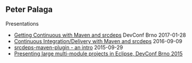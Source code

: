 Peter Palaga
------------

Presentations

 * [Getting Continuous with Maven and srcdeps](presentations/170128-srcdeps-devconf-2017/170128-srcdeps-devconf-2017.html) DevConf Brno 2017-01-28
 * [Continuous Integration/Delivery with Maven and srcdeps](160909-ci-cd-with-maven-and-srcdeps/160906-srcdeps.html) 2016-09-09
 * [srcdeps-maven-plugin - an intro](presentations/150929-srcdeps-maven-plugin/150929-srcdeps-maven-plugin.html) 2015-09-29
 * [Presenting large multi-module projects in Eclipse, DevConf Brno 2015](presentations/150207-devconf-brno/nested-projects-in-eclipse.html)